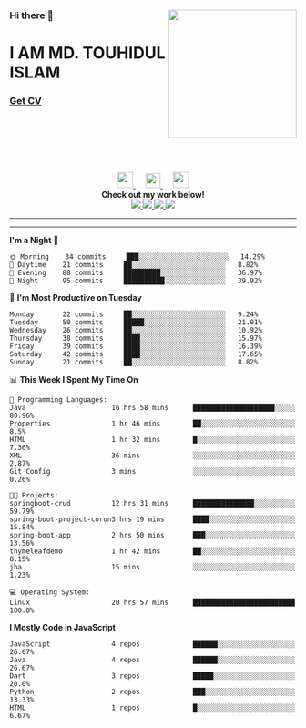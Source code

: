 <div>
<img align="right" width="225" height="225" src="https://touhid-jisan.github.io/img/about-us.png">
<div>
  <h3> </h3>
  <h3> </h3>
  <h3>Hi there 👋</h3>
  <h1>I AM MD. TOUHIDUL ISLAM</h1>
 <!-- <h3>Software Engineer</h3> -->
  <h3> <a href="https://touhid-jisan.github.io/pdf/Touhidul_Islam.pdf"><span>Get CV</span></a></h3>
</div>
</div>
<br/><br/><br/><br/><br/>

<p align="center">
  <a href= "https://www.instagram.com/touhid_jisan/">
    <img src="https://img.icons8.com/ios-glyphs/256/000000/instagram-new.svg" width="28px"/>
  </a>
  &emsp;
  <a href="https://www.linkedin.com/in/touhid-jisan/">
    <img src="https://img.icons8.com/ios-filled/256/000000/linkedin.svg" width="26px"/>
  </a>
  &emsp;
  <a href="http://touhid-jisan.github.io/">
    <img src="https://img.icons8.com/material/256/000000/globe--v1.png" width="28px"/>
  </a>
  <br> 
  <strong>Check out my work below!</strong><br>
  
  <a href="https://badges.pufler.dev/years/touhid-jisan?style=flat-square&color=black&logo=github">
    <img src="https://badges.pufler.dev/years/touhid-jisan?style=flat-square&color=black&logo=github">
  </a>
  <a href="https://github.com/touhid-jisan?tab=repositories">
    <img src="https://badges.pufler.dev/repos/touhid-jisan?style=flat-square&color=black&logo=github">
  </a>
  <a href="https://gist.github.com/touhid-jisan">
    <img src="https://badges.pufler.dev/gists/touhid-jisan?style=flat-square&color=black&logo=github">
  </a>
  <a href="https://github.com/touhid-jisan">
    <img src="https://badges.pufler.dev/commits/monthly/touhid-jisan?style=flat-square&color=black&logo=github">
  </a>
</p>
<hr><hr>
<!--
**touhid-jisan/touhid-jisan** is a ✨ _special_ ✨ repository because its `README.md` (this file) appears on your GitHub profile.

Here are some ideas to get you started:

- 🔭 I’m currently working on ...
- 🌱 I’m currently learning ...
- 👯 I’m looking to collaborate on ...
- 🤔 I’m looking for help with ...
- 💬 Ask me about ...
- 📫 How to reach me: ...
- 😄 Pronouns: ...
- ⚡ Fun fact: ...
-->

<!--START_SECTION:waka-->
**I'm a Night 🦉** 

```text
🌞 Morning    34 commits     ███░░░░░░░░░░░░░░░░░░░░░░   14.29% 
🌆 Daytime    21 commits     ██░░░░░░░░░░░░░░░░░░░░░░░   8.82% 
🌃 Evening    88 commits     █████████░░░░░░░░░░░░░░░░   36.97% 
🌙 Night      95 commits     ██████████░░░░░░░░░░░░░░░   39.92%

```
📅 **I'm Most Productive on Tuesday** 

```text
Monday       22 commits     ██░░░░░░░░░░░░░░░░░░░░░░░   9.24% 
Tuesday      50 commits     █████░░░░░░░░░░░░░░░░░░░░   21.01% 
Wednesday    26 commits     ██░░░░░░░░░░░░░░░░░░░░░░░   10.92% 
Thursday     38 commits     ████░░░░░░░░░░░░░░░░░░░░░   15.97% 
Friday       39 commits     ████░░░░░░░░░░░░░░░░░░░░░   16.39% 
Saturday     42 commits     ████░░░░░░░░░░░░░░░░░░░░░   17.65% 
Sunday       21 commits     ██░░░░░░░░░░░░░░░░░░░░░░░   8.82%

```


📊 **This Week I Spent My Time On** 

```text
💬 Programming Languages: 
Java                     16 hrs 58 mins      ████████████████████░░░░░   80.96% 
Properties               1 hr 46 mins        ██░░░░░░░░░░░░░░░░░░░░░░░   8.5% 
HTML                     1 hr 32 mins        █░░░░░░░░░░░░░░░░░░░░░░░░   7.36% 
XML                      36 mins             ░░░░░░░░░░░░░░░░░░░░░░░░░   2.87% 
Git Config               3 mins              ░░░░░░░░░░░░░░░░░░░░░░░░░   0.26%

🐱‍💻 Projects: 
springboot-crud          12 hrs 31 mins      ███████████████░░░░░░░░░░   59.79% 
spring-boot-project-coron3 hrs 19 mins       ████░░░░░░░░░░░░░░░░░░░░░   15.84% 
spring-boot-app          2 hrs 50 mins       ███░░░░░░░░░░░░░░░░░░░░░░   13.56% 
thymeleafdemo            1 hr 42 mins        ██░░░░░░░░░░░░░░░░░░░░░░░   8.15% 
jba                      15 mins             ░░░░░░░░░░░░░░░░░░░░░░░░░   1.23%

💻 Operating System: 
Linux                    20 hrs 57 mins      █████████████████████████   100.0%

```

**I Mostly Code in JavaScript** 

```text
JavaScript               4 repos             ██████░░░░░░░░░░░░░░░░░░░   26.67% 
Java                     4 repos             ██████░░░░░░░░░░░░░░░░░░░   26.67% 
Dart                     3 repos             █████░░░░░░░░░░░░░░░░░░░░   20.0% 
Python                   2 repos             ███░░░░░░░░░░░░░░░░░░░░░░   13.33% 
HTML                     1 repos             █░░░░░░░░░░░░░░░░░░░░░░░░   6.67%

```



<!--END_SECTION:waka-->
